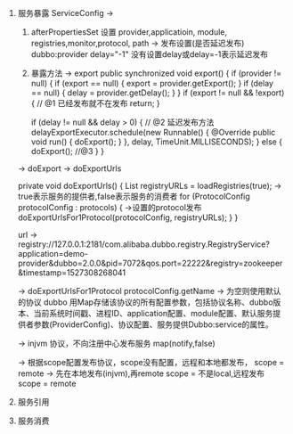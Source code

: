 1. 服务暴露
ServiceConfig -> 
    1. afterPropertiesSet 设置 provider,applicatioin, module, registries,monitor,protocol, path
        -> 发布设置(是否延迟发布) dubbo:provider delay="-1"  没有设置delay或delay=-1表示延迟发布
    2. 暴露方法 -> export 
        public synchronized void export() {
        if (provider != null) {
            if (export == null) {
                export = provider.getExport();
            }
            if (delay == null) {
                delay = provider.getDelay();
            }
        }
        if (export != null && !export) {   // @1 已经发布就不在发布
            return;
        }

        if (delay != null && delay > 0) {    // @2 延迟发布方法
            delayExportExecutor.schedule(new Runnable() {
                @Override
                public void run() {
                    doExport();
                }
            }, delay, TimeUnit.MILLISECONDS);
        } else {
            doExport();    //@3
        }
    }

    -> doExport
    -> doExportUrls

      private void doExportUrls() {
        List<URL> registryURLs = loadRegistries(true); -> true表示服务的提供者,false表示服务的消费者
        for (ProtocolConfig protocolConfig : protocols) { ->设置的protocol发布
            doExportUrlsFor1Protocol(protocolConfig, registryURLs);
        }
    }

    url -> registry://127.0.0.1:2181/com.alibaba.dubbo.registry.RegistryService?application=demo-provider&dubbo=2.0.0&pid=7072&qos.port=22222&registry=zookeeper&timestamp=1527308268041 

    -> doExportUrlsFor1Protocol
        protocolConfig.getName -> 为空则使用默认的协议 dubbo
        用Map存储该协议的所有配置参数，包括协议名称、dubbo版本、当前系统时间戳、进程ID、application配置、module配置、默认服务提供者参数(ProviderConfig)、协议配置、服务提供Dubbo:service的属性。 

    -> injvm 协议，不向注册中心发布服务 map(notify,false)

    -> 根据scope配置发布协议，scope没有配置，远程和本地都发布，
        scope = remote -> 先在本地发布(injvm),再remote
        scope = 不是local,远程发布
        scope = remote




2. 服务引用
3. 服务消费